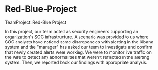 # Red-Blue-Project
TeamProject: Red-Blue Project

In this project, our team acted as security engineers supporting an organization's SOC infrastructure. A scenario was provided to us where SOC analysts have noticed some discrepancies with alerting in the Kibana system and the "manager" has asked our team to investigate and confirm that newly created alerts were working.
We were to monitor live traffic on the wire to detect any abnormalities that weren't reflected in the alerting system. Then, we reported back our findings with appropriate analysis.
